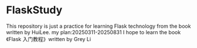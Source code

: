 # FlaskStudy
This repository is just a practice for learning Flask technology from the book written by HuiLee.
my plan:20250311-20250831 I hope to learn the book 《Flask 入门教程》written by Grey Li 
